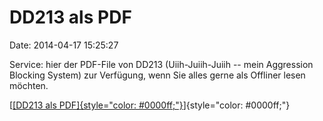 DD213 als PDF
=============

Date: 2014-04-17 15:25:27

Service: hier der PDF-File von DD213 (Uiih-Juiih-Juiih -- mein
Aggression Blocking System) zur Verfügung, wenn Sie alles gerne als
Offliner lesen möchten.

[[[DD213 als
PDF]{style="color: #0000ff;"}](http://www.omnisophie.com/wp-content/uploads/2014/04/DD213-Aggressionsbreak.pdf)]{style="color: #0000ff;"}
